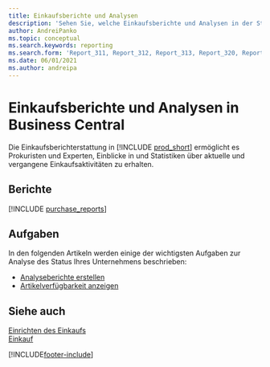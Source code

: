 ```yaml
---
title: Einkaufsberichte und Analysen
description: 'Sehen Sie, welche Einkaufsberichte und Analysen in der Standardversion von Business Central verfügbar sind, damit Sie Ihr Unternehmen im Auge behalten können.'
author: AndreiPanko
ms.topic: conceptual
ms.search.keywords: reporting
ms.search.form: 'Report_311, Report_312, Report_313, Report_320, Report_709, Report_707, Report_709, Report_714, Report_716, Report_720'
ms.date: 06/01/2021
ms.author: andreipa
---
```

# <a name="purchase-reports-and-analytics-in-business-central" />Einkaufsberichte und Analysen in Business Central

Die Einkaufsberichterstattung in [!INCLUDE [prod_short](includes/prod_short.md)] ermöglicht es Prokuristen und Experten, Einblicke in und Statistiken über aktuelle und vergangene Einkaufsaktivitäten zu erhalten.  

## <a name="reports" />Berichte
[!INCLUDE [purchase_reports](includes/purchase-reports-include.md)]

## <a name="tasks" />Aufgaben
In den folgenden Artikeln werden einige der wichtigsten Aufgaben zur Analyse des Status Ihres Unternehmens beschrieben:

* [Analyseberichte erstellen](bi-how-create-analysis-views-reports.md)  
* [Artikelverfügbarkeit anzeigen](inventory-how-availability-overview.md)  


## <a name="see-also" />Siehe auch
[Einrichten des Einkaufs](purchasing-setup-purchasing.md)  
[Einkauf](purchasing-manage-purchasing.md)  

[!INCLUDE[footer-include](includes/footer-banner.md)]
